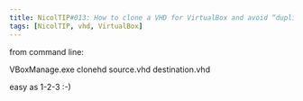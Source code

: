 ```yaml
---
title: NicolTIP#013: How to clone a VHD for VirtualBox and avoid “duplicate UUID” error
tags: [NicolTIP, vhd, VirtualBox]
---
```

<p>from command line:</p>  <p>VBoxManage.exe clonehd source.vhd destination.vhd</p>  <p>easy as 1-2-3 :-)</p>
